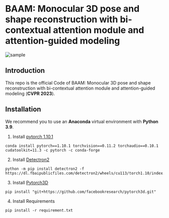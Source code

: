 # BAAM: Monocular 3D pose and shape reconstruction with bi-contextual attention module and attention-guided modeling

![sample](https://github.com/gywns6287/BAAM/blob/main/figures/resutls.png)

## Introduction
This repo is the official Code of  BAAM: Monocular 3D pose and shape reconstruction with bi-contextual attention module and attention-guided modeling (**CVPR 2023**).

## Installation
We recommend you to use an **Anaconda** virtual environment with **Python 3.9**. 

1. Install [pytorch 1.10.1](https://pytorch.org/get-started/previous-versions/)
```
conda install pytorch==1.10.1 torchvision==0.11.2 torchaudio==0.10.1 cudatoolkit=11.3 -c pytorch -c conda-forge
```
2. Install [Detectron2](https://detectron2.readthedocs.io/en/latest/tutorials/install.html)
```
python -m pip install detectron2 -f https://dl.fbaipublicfiles.com/detectron2/wheels/cu113/torch1.10/index.html
```
3. Install [Pytorch3D](https://github.com/facebookresearch/pytorch3d/blob/main/INSTALL.md)
```
pip install "git+https://github.com/facebookresearch/pytorch3d.git"
```
4. Install Requirements
```
pip install -r requirement.txt
```
